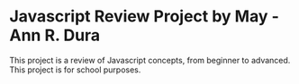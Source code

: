 # Javascript Review Project by May - Ann R. Dura
This project is a review of Javascript concepts, from beginner to advanced.
This project is for school purposes.